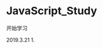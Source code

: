 # JavaScript_Study
开始学习

2019.3.21
	1.	<script>引用方式与属性
	2.	浏览器不支持js时隐藏js代码
	3.	<noscript>禁用或不支持给予提示消息
2019.3.22
	1.	严格模式的js
	2.	全局变量与局部变量
	3.	typeof操作符,可以判断数据类型
